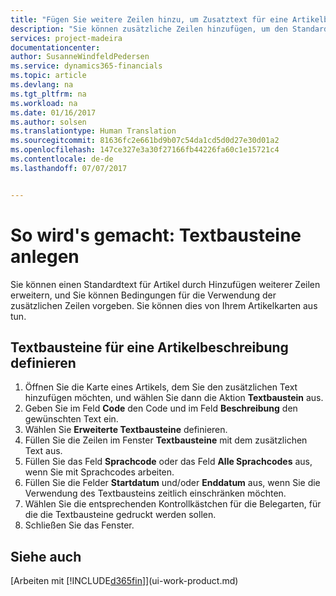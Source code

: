 ```yaml
---
title: "Fügen Sie weitere Zeilen hinzu, um Zusatztext für eine Artikelbeschreibung zu definieren| Microsoft Docs"
description: "Sie können zusätzliche Zeilen hinzufügen, um den Standardtext zu erweitern, der einen Artikel enthält."
services: project-madeira
documentationcenter: 
author: SusanneWindfeldPedersen
ms.service: dynamics365-financials
ms.topic: article
ms.devlang: na
ms.tgt_pltfrm: na
ms.workload: na
ms.date: 01/16/2017
ms.author: solsen
ms.translationtype: Human Translation
ms.sourcegitcommit: 81636fc2e661bd9b07c54da1cd5d0d27e30d01a2
ms.openlocfilehash: 147ce327e3a30f27166fb44226fa60c1e15721c4
ms.contentlocale: de-de
ms.lasthandoff: 07/07/2017


---
```

# <a name="how-to-set-up-extended-item-text"></a>So wird's gemacht: Textbausteine anlegen
Sie können einen Standardtext für Artikel durch Hinzufügen weiterer Zeilen erweitern, und Sie können Bedingungen für die Verwendung der zusätzlichen Zeilen vorgeben. Sie können dies von Ihrem Artikelkarten aus tun.

## <a name="to-define-extended-text-for-an-item-description"></a>Textbausteine für eine Artikelbeschreibung definieren
1. Öffnen Sie die Karte eines Artikels, dem Sie den zusätzlichen Text hinzufügen möchten, und wählen Sie dann die Aktion **Textbaustein** aus.
2. Geben Sie im Feld **Code** den Code und im Feld **Beschreibung** den gewünschten Text ein.
3. Wählen Sie **Erweiterte Textbausteine** definieren.
4. Füllen Sie die Zeilen im Fenster **Textbausteine** mit dem zusätzlichen Text aus.
5. Füllen Sie das Feld **Sprachcode** oder das Feld **Alle Sprachcodes** aus, wenn Sie mit Sprachcodes arbeiten.
6. Füllen Sie die Felder **Startdatum** und/oder **Enddatum** aus, wenn Sie die Verwendung des Textbausteins zeitlich einschränken möchten.
7. Wählen Sie die entsprechenden Kontrollkästchen für die Belegarten, für die die Textbausteine gedruckt werden sollen.
8. Schließen Sie das Fenster.

## <a name="see-also"></a>Siehe auch
[Arbeiten mit [!INCLUDE[d365fin](includes/d365fin_md.md)]](ui-work-product.md)


